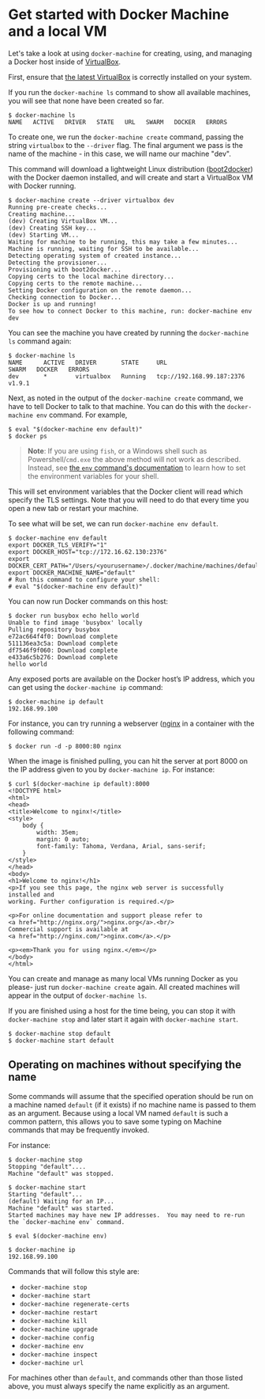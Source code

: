 <!--[metadata]>
+++
title = "Get started with Docker Machine and a local VM"
description = "Get started with Docker Machine and a local VM"
keywords = ["docker, machine, virtualbox, local"]
[menu.main]
parent="smn_workw_machine"
weight=1
+++
<![end-metadata]-->

# Get started with Docker Machine and a local VM

Let's take a look at using `docker-machine` for creating, using, and managing a
Docker host inside of [VirtualBox](https://www.virtualbox.org/).

First, ensure that [the latest
VirtualBox](https://www.virtualbox.org/wiki/Downloads) is correctly installed
on your system.

If you run the `docker-machine ls` command to show all available machines, you
will see that none have been created so far.

    $ docker-machine ls
    NAME   ACTIVE   DRIVER   STATE   URL   SWARM   DOCKER   ERRORS

To create one, we run the `docker-machine create` command, passing the string
`virtualbox` to the `--driver` flag. The final argument we pass is the name of
the machine - in this case, we will name our machine "dev".

This command will download a lightweight Linux distribution
([boot2docker](https://github.com/boot2docker/boot2docker)) with the Docker
daemon installed, and will create and start a VirtualBox VM with Docker
running.

    $ docker-machine create --driver virtualbox dev
    Running pre-create checks...
    Creating machine...
    (dev) Creating VirtualBox VM...
    (dev) Creating SSH key...
    (dev) Starting VM...
    Waiting for machine to be running, this may take a few minutes...
    Machine is running, waiting for SSH to be available...
    Detecting operating system of created instance...
    Detecting the provisioner...
    Provisioning with boot2docker...
    Copying certs to the local machine directory...
    Copying certs to the remote machine...
    Setting Docker configuration on the remote daemon...
    Checking connection to Docker...
    Docker is up and running!
    To see how to connect Docker to this machine, run: docker-machine env dev

You can see the machine you have created by running the `docker-machine ls`
command again:

    $ docker-machine ls
    NAME      ACTIVE   DRIVER       STATE     URL                         SWARM   DOCKER   ERRORS
    dev       *        virtualbox   Running   tcp://192.168.99.187:2376           v1.9.1

Next, as noted in the output of the `docker-machine create` command, we have to
tell Docker to talk to that machine. You can do this with the `docker-machine
env` command. For example,

    $ eval "$(docker-machine env default)"
    $ docker ps

> **Note**: If you are using `fish`, or a Windows shell such as
> Powershell/`cmd.exe` the above method will not work as described. Instead,
> see [the `env` command's documentation](reference/env.md)
> to learn how to set the environment variables for your shell.

This will set environment variables that the Docker client will read which
specify the TLS settings. Note that you will need to do that every time you
open a new tab or restart your machine.

To see what will be set, we can run `docker-machine env default`.

    $ docker-machine env default
    export DOCKER_TLS_VERIFY="1"
    export DOCKER_HOST="tcp://172.16.62.130:2376"
    export DOCKER_CERT_PATH="/Users/<yourusername>/.docker/machine/machines/default"
    export DOCKER_MACHINE_NAME="default"
    # Run this command to configure your shell:
    # eval "$(docker-machine env default)"

You can now run Docker commands on this host:

    $ docker run busybox echo hello world
    Unable to find image 'busybox' locally
    Pulling repository busybox
    e72ac664f4f0: Download complete
    511136ea3c5a: Download complete
    df7546f9f060: Download complete
    e433a6c5b276: Download complete
    hello world

Any exposed ports are available on the Docker host’s IP address, which you can
get using the `docker-machine ip` command:

    $ docker-machine ip default
    192.168.99.100

For instance, you can try running a webserver ([nginx](https://www.nginx.com/)
in a container with the following command:

    $ docker run -d -p 8000:80 nginx

When the image is finished pulling, you can hit the server at port 8000 on the
IP address given to you by `docker-machine ip`. For instance:

    $ curl $(docker-machine ip default):8000
    <!DOCTYPE html>
    <html>
    <head>
    <title>Welcome to nginx!</title>
    <style>
        body {
            width: 35em;
            margin: 0 auto;
            font-family: Tahoma, Verdana, Arial, sans-serif;
        }
    </style>
    </head>
    <body>
    <h1>Welcome to nginx!</h1>
    <p>If you see this page, the nginx web server is successfully installed and
    working. Further configuration is required.</p>

    <p>For online documentation and support please refer to
    <a href="http://nginx.org/">nginx.org</a>.<br/>
    Commercial support is available at
    <a href="http://nginx.com/">nginx.com</a>.</p>

    <p><em>Thank you for using nginx.</em></p>
    </body>
    </html>

You can create and manage as many local VMs running Docker as you please- just
run `docker-machine create` again. All created machines will appear in the
output of `docker-machine ls`.

If you are finished using a host for the time being, you can stop it with
`docker-machine stop` and later start it again with `docker-machine start`.

    $ docker-machine stop default
    $ docker-machine start default

## Operating on machines without specifying the name

Some commands will assume that the specified operation should be run on a
machine named `default` (if it exists) if no machine name is passed to them as
an argument.  Because using a local VM named `default` is such a common pattern,
this allows you to save some typing on Machine commands that may be frequently
invoked.

For instance:

    $ docker-machine stop
    Stopping "default"....
    Machine "default" was stopped.

    $ docker-machine start
    Starting "default"...
    (default) Waiting for an IP...
    Machine "default" was started.
    Started machines may have new IP addresses.  You may need to re-run the `docker-machine env` command.

    $ eval $(docker-machine env)

    $ docker-machine ip
    192.168.99.100

Commands that will follow this style are:

- `docker-machine stop`
- `docker-machine start`
- `docker-machine regenerate-certs`
- `docker-machine restart`
- `docker-machine kill`
- `docker-machine upgrade`
- `docker-machine config`
- `docker-machine env`
- `docker-machine inspect`
- `docker-machine url`

For machines other than `default`, and commands other than those listed above,
you must always specify the name explicitly as an argument.

